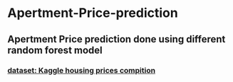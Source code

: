 # Apertment-Price-prediction
<h2>Apertment Price prediction done using different random forest model </h2>
<h3><a href="https://www.kaggle.com/c/home-data-for-ml-course/data">dataset: Kaggle housing prices compition </h3>
